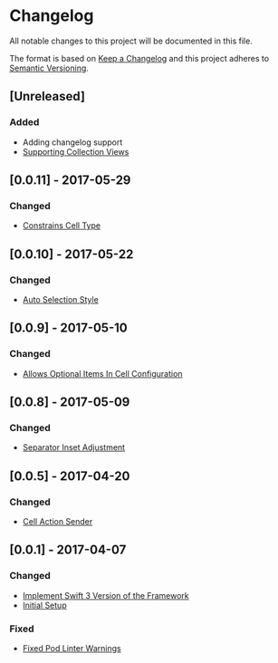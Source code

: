 # Changelog
All notable changes to this project will be documented in this file.

The format is based on [Keep a Changelog](http://keepachangelog.com/en/1.0.0/)
and this project adheres to [Semantic Versioning](http://semver.org/spec/v2.0.0.html).

## [Unreleased]
### Added
- Adding changelog support
- [Supporting Collection Views](https://github.com/Blackjacx/Source/pull/9)

## [0.0.11] - 2017-05-29
### Changed
- [Constrains Cell Type](https://github.com/Blackjacx/Source/pull/8)

## [0.0.10] - 2017-05-22
### Changed
- [Auto Selection Style](https://github.com/Blackjacx/Source/pull/7)

## [0.0.9] - 2017-05-10
### Changed
- [Allows Optional Items In Cell Configuration](https://github.com/Blackjacx/Source/pull/6)

## [0.0.8] - 2017-05-09
### Changed
- [Separator Inset Adjustment](https://github.com/Blackjacx/Source/pull/5)

## [0.0.5] - 2017-04-20
### Changed
- [Cell Action Sender](https://github.com/Blackjacx/Source/pull/4)

## [0.0.1] - 2017-04-07
### Changed
- [Implement Swift 3 Version of the Framework](https://github.com/Blackjacx/Source/pull/3)
- [Initial Setup](https://github.com/Blackjacx/Source/pull/1)

### Fixed
- [Fixed Pod Linter Warnings](https://github.com/Blackjacx/Source/pull/2)
